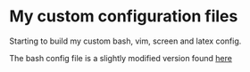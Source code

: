 # My custom configuration files
Starting to build my custom bash, vim, screen and latex config.

The bash config file is a slightly modified version found [here]( https://natelandau.com/my-mac-osx-bash_profile/)

